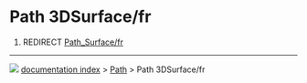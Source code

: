 # Path 3DSurface/fr
1.  REDIRECT [Path_Surface/fr](Path_Surface/fr.md)



---
![](images/Button_right.svg) [documentation index](../README.md) > [Path](Path_Workbench.md) > Path 3DSurface/fr
